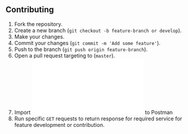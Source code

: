 ## Contributing

1. Fork the repository.
2. Create a new branch (`git checkout -b feature-branch or develop`).
3. Make your changes.
4. Commit your changes (`git commit -m 'Add some feature'`).
5. Push to the branch (`git push origin feature-branch`).
6. Open a pull request targeting to (`master`).
7. Import ![Postman Project](postman/Unofficial%20Metrolinx%20OpenData%20API%20Collection.postman_collection.json) to Postman
8. Run specific `GET` requests to return response for required service for feature development or contribution.
